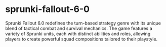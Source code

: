 # sprunki-fallout-6-0
Sprunki Fallout 6.0 redefines the turn-based strategy genre with its unique blend of tactical combat and survival mechanics. The game features a variety of Sprunki units, each with distinct abilities and roles, allowing players to create powerful squad compositions tailored to their playstyle.
